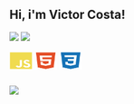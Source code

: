 ## Hi, i'm Victor Costa!

<div style= "display: inline_block">
  <img height = 180px src = https://github-readme-stats.vercel.app/api?username=victorcostazz&theme=tokyonight&hide_border=true&include_all_commits=true&count_private=false<br/>
  <img  height = 180px src = https://github-readme-stats.vercel.app/api/top-langs/?username=victorcostazz&theme=tokyonight&hide_border=true&include_all_commits=true&count_private=false&layout=compact
</div>
<div style="display: inline_block"><br>
  <img align="center" alt="victorcostazz-JS" height="30" width="40" src="https://raw.githubusercontent.com/devicons/devicon/master/icons/javascript/javascript-plain.svg">
  <img align="center" alt="victorcostazz-JS" height="30" width="40" src="https://raw.githubusercontent.com/devicons/devicon/master/icons/html5/html5-plain.svg">
   <img align="center" alt="victorcostazz-JS" height="30" width="40" src="https://raw.githubusercontent.com/devicons/devicon/master/icons/css3/css3-plain.svg">
</div>

##

<div>
  <a href="https://www.linkedin.com/in/" target="_blank"><img src="https://img.shields.io/badge/-LinkedIn-%2300599C?style=for-the-badge&logo=linkedin&logoColor=white" target="_blank"></a>
</div>
